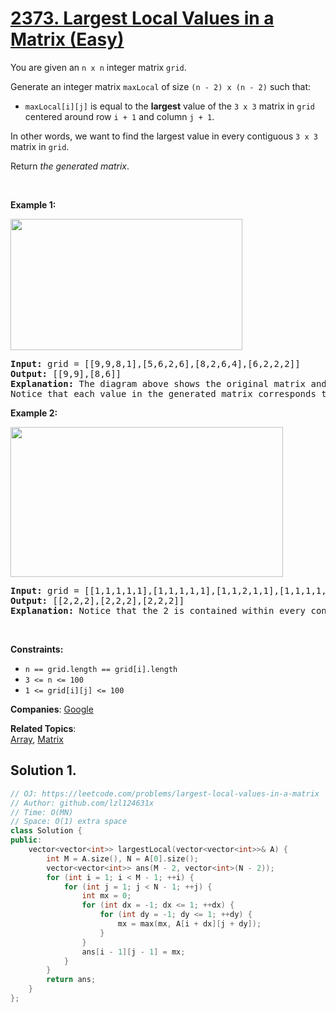 # [2373. Largest Local Values in a Matrix (Easy)](https://leetcode.com/problems/largest-local-values-in-a-matrix)

<p>You are given an <code>n x n</code> integer matrix <code>grid</code>.</p>
<p>Generate an integer matrix <code>maxLocal</code> of size <code>(n - 2) x (n - 2)</code> such that:</p>
<ul>
	<li><code>maxLocal[i][j]</code> is equal to the <strong>largest</strong> value of the <code>3 x 3</code> matrix in <code>grid</code> centered around row <code>i + 1</code> and column <code>j + 1</code>.</li>
</ul>
<p>In other words, we want to find the largest value in every contiguous <code>3 x 3</code> matrix in <code>grid</code>.</p>
<p>Return <em>the generated matrix</em>.</p>
<p>&nbsp;</p>
<p><strong class="example">Example 1:</strong></p>
<img alt="" src="https://assets.leetcode.com/uploads/2022/06/21/ex1.png" style="width: 371px; height: 210px;">
<pre><strong>Input:</strong> grid = [[9,9,8,1],[5,6,2,6],[8,2,6,4],[6,2,2,2]]
<strong>Output:</strong> [[9,9],[8,6]]
<strong>Explanation:</strong> The diagram above shows the original matrix and the generated matrix.
Notice that each value in the generated matrix corresponds to the largest value of a contiguous 3 x 3 matrix in grid.</pre>
<p><strong class="example">Example 2:</strong></p>
<img alt="" src="https://assets.leetcode.com/uploads/2022/07/02/ex2new2.png" style="width: 436px; height: 240px;">
<pre><strong>Input:</strong> grid = [[1,1,1,1,1],[1,1,1,1,1],[1,1,2,1,1],[1,1,1,1,1],[1,1,1,1,1]]
<strong>Output:</strong> [[2,2,2],[2,2,2],[2,2,2]]
<strong>Explanation:</strong> Notice that the 2 is contained within every contiguous 3 x 3 matrix in grid.
</pre>
<p>&nbsp;</p>
<p><strong>Constraints:</strong></p>
<ul>
	<li><code>n == grid.length == grid[i].length</code></li>
	<li><code>3 &lt;= n &lt;= 100</code></li>
	<li><code>1 &lt;= grid[i][j] &lt;= 100</code></li>
</ul>

**Companies**:
[Google](https://leetcode.com/company/google)

**Related Topics**:  
[Array](https://leetcode.com/tag/array/), [Matrix](https://leetcode.com/tag/matrix/)

## Solution 1.

```cpp
// OJ: https://leetcode.com/problems/largest-local-values-in-a-matrix
// Author: github.com/lzl124631x
// Time: O(MN)
// Space: O(1) extra space
class Solution {
public:
    vector<vector<int>> largestLocal(vector<vector<int>>& A) {
        int M = A.size(), N = A[0].size();
        vector<vector<int>> ans(M - 2, vector<int>(N - 2));
        for (int i = 1; i < M - 1; ++i) {
            for (int j = 1; j < N - 1; ++j) {
                int mx = 0;
                for (int dx = -1; dx <= 1; ++dx) {
                    for (int dy = -1; dy <= 1; ++dy) {
                        mx = max(mx, A[i + dx][j + dy]);
                    }
                }
                ans[i - 1][j - 1] = mx;
            }
        }
        return ans;
    }
};
```